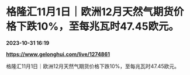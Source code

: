 # 格隆汇11月1日｜欧洲12月天然气期货价格下跌10%，至每兆瓦时47.45欧元。

**2023-10-31 16:19**

**https://www.gelonghui.com/live/1274861**

格隆汇11月1日｜欧洲12月天然气期货价格下跌10%，至每兆瓦时47.45欧元。